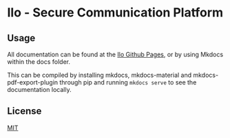 # Ilo - Secure Communication Platform

## Usage

All documentation can be found at the [Ilo Github Pages](https://lilianaosullivan.github.io/ilo/), or by using Mkdocs within the docs folder.

This can be compiled by installing mkdocs, mkdocs-material and mkdocs-pdf-export-plugin through pip and running `mkdocs serve` to see the documentation locally.

## License
[MIT](https://choosealicense.com/licenses/mit/)